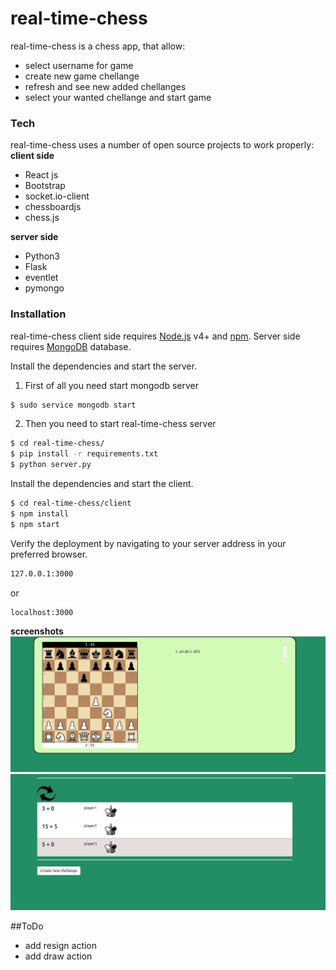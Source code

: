 # real-time-chess

real-time-chess is a chess app, that allow:

  - select username for game
  - create new game chellange
  - refresh and see new added chellanges
  - select your wanted chellange and start game

 ### Tech

real-time-chess uses a number of open source projects to work properly:
**client side**
* React js
* Bootstrap
* socket.io-client
* chessboardjs
* chess.js

**server side**
* Python3
* Flask
* eventlet
* pymongo

### Installation

real-time-chess client side requires [Node.js](https://nodejs.org/) v4+ and [npm](https://www.npmjs.com/). Server side requires [MongoDB](https://www.mongodb.com/) database.

Install the dependencies and start the server.
1. First of all you need start mongodb server
```sh
$ sudo service mongodb start
```
2.  Then you need to start real-time-chess server
```sh
$ cd real-time-chess/
$ pip install -r requirements.txt
$ python server.py
```

Install the dependencies and start the client.
```sh
$ cd real-time-chess/client
$ npm install
$ npm start
```
Verify the deployment by navigating to your server address in your preferred browser.

```sh
127.0.0.1:3000
```
or
```sh
localhost:3000
```
**screenshots**
![screenshot](/screenshot_game.png)
![screenshot](/screenshot_games_list.png)

##ToDo
  - add resign action
  - add draw action
